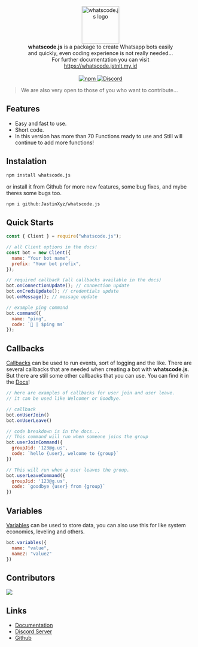 <div align="center">
<img src="https://whatscode.js.org/assets/img/gambar.png" alt="whatscode.js logo" height="100"/>
<br/>
<p style="margin:0 50px 0 50px;"><strong>whatscode.js</strong> is a package to create Whatsapp bots easily and quickly, even coding experience is not really needed...<br/>For further documentation you can visit <a href="https://whatscode.jstnlt.my.id" target="_blank">https://whatscode.jstnlt.my.id</a></p>
<br/>

<a href="https://npmjs.com/package/whatscode.js" target="_blank">
<img alt="npm" src="https://img.shields.io/npm/dt/whatscode.js?logo=npm&style=for-the-badge">
</a>

<a href="https://discord.gg/CzqHbx7rdU" target="_blank">
<img alt="Discord" src="https://img.shields.io/discord/973324613851422730?color=%235865F2&label=Discord&logo=discord&style=for-the-badge">
</a>
</div>

> We are also very open to those of you who want to contribute...

## Features
- Easy and fast to use.
- Short code.
- In this version has more than 70 Functions ready to use and Still will continue to add more functions!

## Instalation

```bash
npm install whatscode.js
```

or install it from Github for more new features, some bug fixes, and mybe theres some bugs too.

```bash
npm i github:JastinXyz/whatscode.js
```

## Quick Starts

```js
const { Client } = require("whatscode.js");

// all Client options in the docs!
const bot = new Client({
  name: "Your bot name",
  prefix: "Your bot prefix",
});

// required callback (all callbacks available in the docs)
bot.onConnectionUpdate(); // connection update
bot.onCredsUpdate(); // credentials update
bot.onMessage(); // message update

// example ping command
bot.command({
  name: "ping",
  code: `🏓 | $ping ms`
});
```

## Callbacks
[Callbacks](https://whatscode.jstnlt.my.id/references/callbacks) can be used to run events, sort of logging and the like. There are several callbacks that are needed when creating a bot with **whatscode.js**. But there are still some other callbacks that you can use. You can find it in the [Docs](https://whatscode.jstnlt.my.id)!

```js
// here are examples of callbacks for user join and user leave.
// it can be used like Welcomer or Goodbye.

// callback
bot.onUserJoin()
bot.onUserLeave()

// code breakdown is in the docs...
// This command will run when someone joins the group
bot.userJoinCommand({
  groupJid: '123@g.us',
  code: `hello {user}, welcome to {group}`
})

// This will run when a user leaves the group.
bot.userLeaveCommand({
  groupJid: '123@g.us',
  code: `goodbye {user} from {group}`
})
```

## Variables
[Variables](https://whatscode.jstnlt.my.id/references/guides/variables) can be used to store data, you can also use this for like system economics, leveling and others.

```js
bot.variables({
  name: "value",
  name2: "value2"
})
```

## Contributors
<a href="https://github.com/JastinXyz/whatscode.js/graphs/contributors">
  <img src="https://contrib.rocks/image?repo=JastinXyz/whatscode.js" />
</a>

## Links
- [Documentation](https://whatscode.jstnlt.my.id)
- [Discord Server](https://discord.gg/CzqHbx7rdU)
- [Github](https://github.com/JastinXyz/whatscode.hs)
